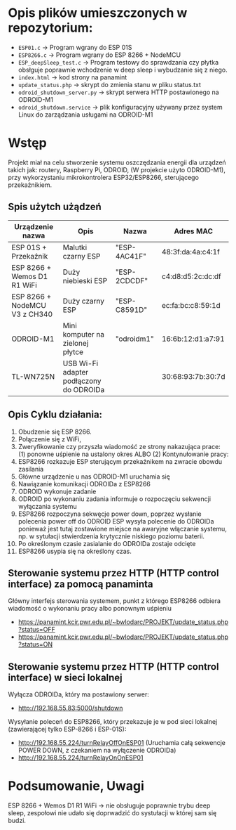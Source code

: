 # Opis plików umieszczonych w repozytorium:
- `ESP01.c` → Program wgrany do ESP 01S
- `ESP8266.c` → Program wgrany do ESP 8266 + NodeMCU
- `ESP_deepSleep_test.c` → Program testowy do sprawdzania czy płytka obsłguje poprawnie wchodzenie w deep sleep i wybudzanie się z niego.
- `index.html` → kod strony na panamint
- `update_status.php` → skrypt do zmienia stanu w pliku status.txt
- `odroid_shutdown_server.py` → skrypt serwera HTTP postawionego na ODROID-M1
- `odroid_shutdown.service` → plik konfiguracyjny używany przez system Linux do zarządzania usługami na ODROID-M1


# Wstęp
Projekt miał na celu stworzenie systemu oszczędzania energii dla urządzeń takich jak: routery, Raspberry Pi, ODROID, (W projekcie użyto ODROID-M1), przy wykorzystaniu mikrokontrolera ESP32/ESP8266, sterującego przekaźnikiem.

## Spis użytch użądzeń 
| Urządzenie nazwa | Opis | Nazwa | Adres MAC |
|-|-|-|-|
| ESP 01S + Przekaźnik  | Malutki czarny ESP | "ESP-4AC41F" | 48:3f:da:4a:c4:1f |
| ESP 8266 + Wemos D1 R1 WiFi | Duży niebieski ESP | "ESP-2CDCDF" | c4:d8:d5:2c:dc:df |
| ESP 8266 + NodeMCU V3 z CH340 | Duży czarny ESP | "ESP-C8591D" | ec:fa:bc:c8:59:1d |
| ODROID-M1 | Mini komputer na zielonej płytce | "odroidm1" | 16:6b:12:d1:a7:91 |
| TL-WN725N | USB Wi-Fi adapter podłączony do ODROIDa | | 30:68:93:7b:30:7d |


## Opis Cyklu działania:
1. Obudzenie się ESP 8266.
2. Połączenie się z WiFi,
3. Zweryfikowanie czy przyszła wiadomość ze strony nakazująca prace:   
  (1) ponowne uśpienie na ustalony okres ALBO (2) Kontynułowanie pracy:
4. ESP8266 rozkazuje ESP sterującym przekaźnikem na zwracie obowdu zasilania
5. Główne urządzenie u nas ODROID-M1 uruchamia się
6. Nawiązanie komunikacji ODROIDa z ESP8266
7. ODROID wykonuje zadanie
8. ODROID po wykonaniu zadania informuje o rozpoczęciu sekwencji wyłączania systemu
9. ESP8266 rozpoczyna sekwęcje power down, poprzez wysłanie polecenia power off do ODROID
  ESP wysyła polecenie do ODROIDa ponieważ jest tutaj zostawione miejsce na awaryjne włączanie systemu, np. w sytułacji stwierdzenia krytycznie niskiego poziomu baterii.
10. Po określonym czasie zasialanie do ODROIDa zostaje odcięte
11. ESP8266 usypia się na określony czas.


## Sterowanie systemu przez HTTP (HTTP control interface) za pomocą panaminta
Główny interfejs sterowania systemem, punkt z którego ESP8266 odbiera wiadomość o wykonaniu pracy albo ponownym uśpieniu
- https://panamint.kcir.pwr.edu.pl/~bwlodarc/PROJEKT/update_status.php?status=OFF
- https://panamint.kcir.pwr.edu.pl/~bwlodarc/PROJEKT/update_status.php?status=ON
## Sterowanie systemu przez HTTP (HTTP control interface) w sieci lokalnej
Wyłącza ODROIDa, który ma postawiony serwer:
- http://192.168.55.83:5000/shutdown

Wysyłanie poleceń do ESP8266, który przekazuje je w pod sieci lokalnej (zawierającej tylko ESP-8266 i ESP-01S):
- http://192.168.55.224/turnRelayOffOnESP01 (Uruchamia całą sekwencje POWER DOWN, z czekaniem na wyłączenie ODROIDa)
- http://192.168.55.224/turnRelayOnOnESP01

# Podsumowanie, Uwagi
ESP 8266 + Wemos D1 R1 WiFi → nie obsługuje poprawnie trybu deep sleep, zespołowi nie udało się doprwadzić do systułacji w której sam się budzi.

